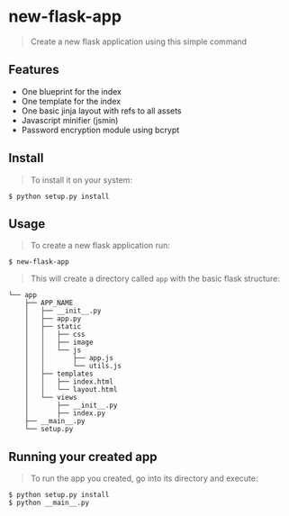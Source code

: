 # new-flask-app
> Create a new flask application using this simple command

## Features

* One blueprint for the index
* One template for the index
* One basic jinja layout with refs to all assets
* Javascript minifier (jsmin)
* Password encryption module using bcrypt

## Install
> To install it on your system:

    $ python setup.py install

## Usage
> To create a new flask application run:

    $ new-flask-app

> This will create a directory called `app` with the basic
> flask structure:


    └── app
        ├── APP_NAME
        │   ├── __init__.py
        │   ├── app.py
        │   ├── static
        │   │   ├── css
        │   │   ├── image
        │   │   └── js
        │   │       ├── app.js
        │   │       └── utils.js
        │   ├── templates
        │   │   ├── index.html
        │   │   └── layout.html
        │   └── views
        │       ├── __init__.py
        │       ├── index.py
        ├── __main__.py
        └── setup.py

## Running your created app
> To run the app you created, go into its directory and execute:

    $ python setup.py install
    $ python __main__.py
